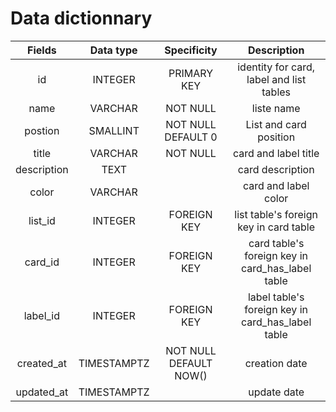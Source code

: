 # Data dictionnary

|Fields|Data type|Specificity|Description|
| :-: | :-: | :-: | :-: |
|id|INTEGER|PRIMARY KEY| identity for card, label and list tables|
|name|VARCHAR|NOT NULL| liste name|
|postion|SMALLINT| NOT NULL DEFAULT 0| List and card position|
|title|VARCHAR| NOT NULL| card and label title|
|description|TEXT| |card description|
|color|VARCHAR| | card and label color|
|list_id|INTEGER|FOREIGN KEY|list table's foreign key in card table |
|card_id|INTEGER| FOREIGN KEY| card table's foreign key in card_has_label table  |
|label_id|INTEGER| FOREIGN KEY|label table's foreign key in card_has_label table  |
|created_at|TIMESTAMPTZ| NOT NULL DEFAULT NOW()| creation date|
|updated_at|TIMESTAMPTZ| | update date|